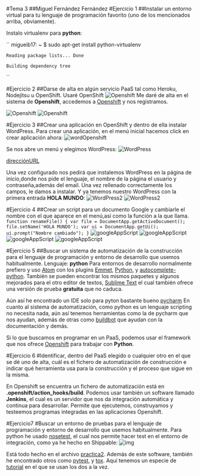 #Tema 3
##Miguel Fernández Fernández
#Ejercicio 1
##Instalar un entorno virtual para tu lenguaje de programación favorito (uno de los mencionados arriba, obviamente).

Instalo virtualenv para **python**:

``
    migueib17: ~ $ sudo apt-get install python-virtualenv

    Reading package lists... Done

    Building dependency tree
``

#Ejercicio 2
##Darse de alta en algún servicio PaaS tal como Heroku, Nodejitsu u OpenShift.
Usaré OpenShift
![Openshift](http://i1379.photobucket.com/albums/ah138/migueib17/1_zpsiyi5g4dg.png)
Me daré de alta en el sistema de **Openshift**, accedemos a [Openshift](https://openshift.redhat.com) y nos registramos.

![Openshift](http://i1379.photobucket.com/albums/ah138/migueib17/2_zpswpgygzdp.png)
![Openshift](http://i1379.photobucket.com/albums/ah138/migueib17/3_zpss0gmnbqq.png)

#Ejercicio 3
##Crear una aplicación en OpenShift y dentro de ella instalar WordPress.
Para crear una aplicación, en el menú inicial hacemos click en crear aplicación ahora:
![wordOpenshift](http://i1379.photobucket.com/albums/ah138/migueib17/4_zpseqml4dlc.png)

Se nos abre un menú y elegimos WordPress:
![WordPress](http://i1379.photobucket.com/albums/ah138/migueib17/6_zps9qqei5hc.png)

[direcciónURL](https://php-miguel753951.rhcloud.com/)

Una vez configurado nos pedirá que instalemos WordPress en la página de inicio,donde nos pide el lenguaje, el nombre de la página el usuario y contraseña,además del email.
Una vez rellenado correctamente los campos, le damos a instalar.
Y ya tenemos nuestro WordPress con la primera entrada **HOLA MUNDO**:
![WordPress2](http://i1379.photobucket.com/albums/ah138/migueib17/7_zpsshy9utpu.png)
![WordPress2](http://i1379.photobucket.com/albums/ah138/migueib17/9_zpsmv6cmz1w.png)

#Ejercicio 4
##Crear un script para un documento Google y cambiarle el nombre con el que aparece en el menú,así como la función a la que llama.
``
function renameFile() {
  var file = DocumentApp.getActiveDocument();  
  file.setName('HOLA MUNDO');
  var ui = DocumentApp.getUi();
  ui.prompt("Nombre cambiado");
}
``
![googleAppScript](http://i1379.photobucket.com/albums/ah138/migueib17/10_zpsblsetzwg.png)
![googleAppScript](http://i1379.photobucket.com/albums/ah138/migueib17/11_zpscqkkkfqp.png)
![googleAppScript](http://i1379.photobucket.com/albums/ah138/migueib17/12_zpsbnngub4c.png)
![googleAppScript](http://i1379.photobucket.com/albums/ah138/migueib17/13_zps9noxedsq.png)

#Ejercicio 5
##Buscar un sistema de automatización de la construcción para el lenguaje de programación y entorno de desarrollo que usemos habitualmente.
Lenguaje: **python**
Para entornos de desarrollo normalmente prefiero y uso [Atom](https://atom.io/) con los plugins [Emmet](https://atom.io/packages/emmet-simplified), [Python](https://atom.io/packages/python), y [autocomplete-python](https://atom.io/packages/autocomplete-python). También se pueden encontrar los mismos paquetes y algunos mejorados para el otro editor de textos, [Sublime Text](http://www.sublimetext.com/) el cual también ofrece una versión de prueba **gratuita** que no caduca.

Aún así he encontrado un IDE solo para pyton bastante bueno [pycharm](http://www.jetbrains.com/pycharm/)
En cuanto al sistema de automatización, como python es un lenguaje scripting no necesita nada, aún así tenemos herramientas como la de pycharm que nos ayudan, además de otras como [buildbot](http://buildbot.net/) que ayudan con la documentación y demás.

Si lo que buscamos en programar en un PaaS, podemos usar el framework que nos ofrece [Openshift](https://openshift.redhat.com/) para trabajar con **Python**.

#Ejercicio 6
#Identificar, dentro del PaaS elegido o cualquier otro en el que se dé uno de alta, cuál es el fichero de automatización de construcción e indicar qué herramienta usa para la construcción y el proceso que sigue en la misma.

En Openshift se encuentra un fichero de automatización está en **.openshift/action_hooks/build**.
Podemos usar también un software llamado **Jenkins**, el cual es un servidor que nos da integración automática y continua para desarrollar. Permite que ejecutemos, construyamos y testeemos programas integradas en las aplicaciones Openshift.

#Ejercicio7
#Buscar un entorno de pruebas para el lenguaje de programación y entorno de desarrollo que usemos habitualmente.
Para python he usado [nosetest](https://nose.readthedocs.org/en/latest/), el cual nos permite hacer test en el entorno de integración, como ya he hecho en Shippable:
![img](http://i1379.photobucket.com/albums/ah138/migueib17/4_zpsyg0oevhg.png)

Está todo hecho en el archivo [practica2](https://github.com/migueib17/IV-PLUCO-MFF/blob/master/practica2.md).
Además de este software, también he encontrado otros como [pytest](http://pytest.org/latest/), y [tox](https://tox.readthedocs.org/en/latest/).
Aquí tenemos un especie de [tutorial](http://testrun.org/tox/latest/example/pytest.html) en el que se usan los dos a la vez.
